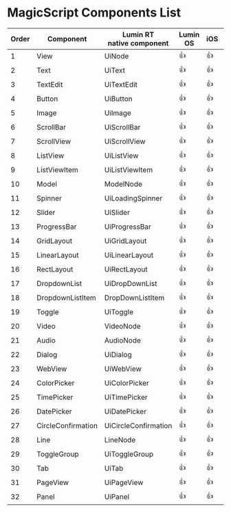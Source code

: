 ﻿# MagicScript Components List

Order | Component | Lumin RT<br>native component | Lumin OS | iOS | Android | Test<br>Links
------|-----------|----------|-------------|-----|---------|---------|
 1 | View | UiNode | 👍 | 👍 | 👍 | [link](coverage/View.md)
 2 | Text | UiText | 👍 | 👍 | 👍 | [link](coverage/Text.md)
 3 | TextEdit | UiTextEdit | 👍 | 👍 | 👍 | [link](coverage/TextEdit.md)
 4 | Button | UiButton | 👍 | 👍 | 👍 | [link](coverage/Button.md)
 5 | Image | UiImage | 👍 | 👍 | 👍 | [link](coverage/Image.md)
 6 | ScrollBar | UiScrollBar | 👍 | 👍 | 👍 | [link](coverage/ScrollBar.md)
 7 | ScrollView | UiScrollView | 👍 | 👍 | 👍 | [link](coverage/ScrollView.md)
 8 | ListView | UiListView | 👍 | 👍 | 👍 | [link](coverage/ListView.md)
 9 | ListViewItem | UiListViewItem | 👍 | 👍 | 👍 | [link](coverage/ListViewItem.md)
10 | Model | ModelNode | 👍 | 👍 | 👍 | [link](coverage/Model.md)
11 | Spinner | UiLoadingSpinner | 👍 | 👍| 👍 | [link](coverage/Spinner.md)
12 | Slider | UiSlider | 👍 | 👍 | 👍 | [link](coverage/Slider.md)
13 | ProgressBar | UiProgressBar | 👍 | 👍 | 👍 | [link](coverage/ProgressBar.md)
14 | GridLayout | UiGridLayout | 👍 | 👍 | 👍 | [link](coverage/GridLayout.md)
15 | LinearLayout | UiLinearLayout | 👍 | 👍 | 👍 | [link](coverage/LinearLayout.md)
16 | RectLayout | UiRectLayout | 👍 | 👍 | 👍 | [link](coverage/RectLayout.md)
17 | DropdownList | UiDropDownList | 👍 | 👍 | 👍 | [link](coverage/DropdownList.md)
18 | DropdownListItem | DropDownListItem | 👍 | 👍 | 👍 | [link](coverage/DropdownListItem.md)
19 | Toggle | UiToggle | 👍 | 👍 | 👍 | [link](coverage/Toggle.md)
20 | Video | VideoNode | 👍 | 👍 | 👍 | [link](coverage/Video.md)
21 | Audio | AudioNode | 👍 | 👍 | 👍 | [link](coverage/Audio.md)
22 | Dialog | UiDialog | 👍 | 👍 | 👍 | [link](coverage/Dialog.md)
23 | WebView | UiWebView | 👍 | 👍 | 👍|  [link](coverage/WebView.md)
24 | ColorPicker | UiColorPicker | 👍 | 👍 | 👍 | [link](coverage/ColorPicker.md)
25 | TimePicker | UiTimePicker | 👍 | 👍 | 👍 | [link](coverage/TimePicker.md)
26 | DatePicker | UiDatePicker | 👍 | 👍 | 👍 | [link](coverage/DatePicker.md)
27 | CircleConfirmation | UiCircleConfirmation | 👍 | 👍 | 👍 | [link](coverage/CircleConfirmation.md)
28 | Line | LineNode | 👍 | 👍 | 👍 | [link](coverage/Line.md)
29 | ToggleGroup | UiToggleGroup | 👍 | 👍 | 👍 | [link](coverage/ToggleGroup.md)
30 | Tab | UiTab | 👍 | 👍 | 👍 | [link](coverage/Tab.md)
31 | PageView | UiPageView | 👍 | 👍 | 👍 | [link](coverage/PageView.md)
32 | Panel | UiPanel | 👍 | 👍 | 👍 |[link](coverage/Panel.md)
